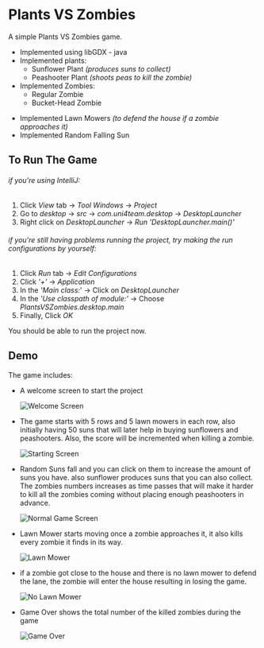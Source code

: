 # Plants VS Zombies

A simple Plants VS Zombies game.

- Implemented using libGDX - java
- Implemented plants:
  - Sunflower Plant *(produces suns to collect)*
  - Peashooter Plant *(shoots peas to kill the zombie)*
- Implemented Zombies:
  - Regular Zombie
  - Bucket-Head Zombie

* Implemented Lawn Mowers *(to defend the house if a zombie approaches it)*
* Implemented Random Falling Sun

## To Run The Game

###### if you're using IntelliJ:

1. Click *View* tab -> *Tool Windows* -> *Project*
2. Go to *desktop* -> *src* -> *com.uni4team.desktop* -> *DesktopLauncher*
3. Right click on *DesktopLauncher* -> *Run 'DesktopLauncher.main()'*

###### if you're still having problems running the project, try making the run configurations by yourself:

1. Click *Run* tab -> *Edit Configurations*
2. Click *'+'*  -> *Application*
3. In the *'Main class:*' -> Click on *DesktopLauncher*
4. In the *'Use classpath of module:'* -> Choose *PlantsVSZombies.desktop.main*
5. Finally, Click *OK*

You should be able to run the project now.

## Demo

The game includes:

* A welcome screen to start the project

  ![Welcome Screen](https://drive.google.com/file/d/1eIFSWwzNISH6x0-5Nj1xyFhgLEFATonu/view)

* The game starts with 5 rows and 5 lawn mowers in each row, also initially having 50 suns that will later help in buying sunflowers and peashooters. Also, the score will be incremented when killing a zombie.

  ![Starting Screen](https://drive.google.com/file/d/1aU9tN3s2mi5jUT_PMiwZuGhNPkVD3c8P/view)

* Random Suns fall and you can click on them to increase the amount of suns you have. also sunflower produces suns that you can also collect. The zombies numbers increases as time passes that will make it harder to kill all the zombies coming without placing enough peashooters in advance. 

  ![Normal Game Screen](https://drive.google.com/file/d/1bjwfjHfhuv2yG3DTeFBEbUapOB0QSvyV/view)

* Lawn Mower starts moving once a zombie approaches it, it also kills every zombie it finds in its way.

   ![Lawn Mower](https://drive.google.com/file/d/10Zoo7nog0XXbijuHHzafgtTVcfMW97-g/view)

* if a zombie got close to the house and there is no lawn mower to defend the lane, the zombie will enter the house resulting in losing the game.

  ![No Lawn Mower](https://drive.google.com/file/d/1eSIVn9qAuqEda2zWrvlOJGCRHMk2zcLd/view)

* Game Over shows the total number of the killed zombies during the game

  ![Game Over](https://drive.google.com/file/d/18GbO7oyuQg7dgvjGDseB6WYkf58_tc3y/view)